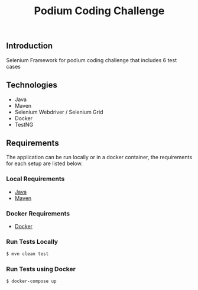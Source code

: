 <h1 align="center"> Podium Coding Challenge </h1> <br>



## Introduction

Selenium Framework for podium coding challenge that includes 6 test cases

## Technologies


* Java
* Maven
* Selenium Webdriver / Selenium Grid
* Docker
* TestNG



## Requirements
The application can be run locally or in a docker container, the requirements for each setup are listed below.




### Local Requirements
* [Java](http://www.oracle.com/technetwork/java/javase/downloads/jdk8-downloads-2133151.html)
* [Maven](https://maven.apache.org/download.cgi)


### Docker Requirements
* [Docker](https://www.docker.com/get-docker)



### Run Tests Locally
```bash
$ mvn clean test
```


### Run Tests using Docker

```bash
$ docker-compose up
```




